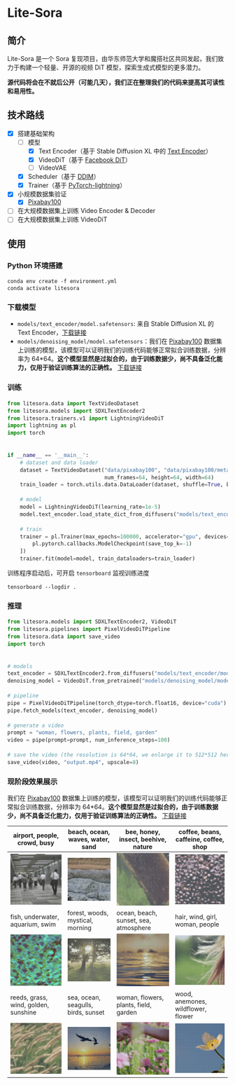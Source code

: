 # Lite-Sora

## 简介

Lite-Sora 是一个 Sora 复现项目，由华东师范大学和魔搭社区共同发起，我们致力于构建一个轻量、开源的视频 DiT 模型，探索生成式模型的更多潜力。

**源代码将会在不就后公开（可能几天），我们正在整理我们的代码来提高其可读性和易用性。**

## 技术路线

* [x] 搭建基础架构
  * [ ] 模型
    * [x] Text Encoder（基于 Stable Diffusion XL 中的 [Text Encoder](https://huggingface.co/stabilityai/stable-diffusion-xl-base-1.0/blob/main/text_encoder_2/model.safetensors)）
    * [x] VideoDiT（基于 [Facebook DiT](https://github.com/facebookresearch/DiT)）
    * [ ] VideoVAE
  * [x] Scheduler（基于 [DDIM](https://arxiv.org/abs/2010.02502)）
  * [x] Trainer（基于 [PyTorch-lightning](https://lightning.ai/docs/pytorch/stable/)）
* [x] 小规模数据集验证
  * [x] [Pixabay100](https://github.com/ECNU-CILAB/Pixabay100)
* [ ] 在大规模数据集上训练 Video Encoder & Decoder
* [ ] 在大规模数据集上训练 VideoDiT

## 使用

### Python 环境搭建

```
conda env create -f environment.yml
conda activate litesora
```

### 下载模型

* `models/text_encoder/model.safetensors`: 来自 Stable Diffusion XL 的 Text Encoder，[下载链接](https://huggingface.co/stabilityai/stable-diffusion-xl-base-1.0/resolve/main/text_encoder_2/model.safetensors)
* `models/denoising_model/model.safetensors`：我们在 [Pixabay100](https://github.com/ECNU-CILAB/Pixabay100) 数据集上训练的模型，该模型可以证明我们的训练代码能够正常拟合训练数据，分辨率为 64*64。**这个模型显然是过拟合的，由于训练数据少，尚不具备泛化能力，仅用于验证训练算法的正确性。** [下载链接](https://huggingface.co/ECNU-CILab/lite-sora-v1-pixabay100/resolve/main/denoising_model/model.safetensors)

### 训练

```python
from litesora.data import TextVideoDataset
from litesora.models import SDXLTextEncoder2
from litesora.trainers.v1 import LightningVideoDiT
import lightning as pl
import torch


if __name__ == '__main__':
    # dataset and data loader
    dataset = TextVideoDataset("data/pixabay100", "data/pixabay100/metadata.json",
                               num_frames=64, height=64, width=64)
    train_loader = torch.utils.data.DataLoader(dataset, shuffle=True, batch_size=1, num_workers=8)

    # model
    model = LightningVideoDiT(learning_rate=1e-5)
    model.text_encoder.load_state_dict_from_diffusers("models/text_encoder/model.safetensors")

    # train
    trainer = pl.Trainer(max_epochs=100000, accelerator="gpu", devices="auto", callbacks=[
        pl.pytorch.callbacks.ModelCheckpoint(save_top_k=-1)
    ])
    trainer.fit(model=model, train_dataloaders=train_loader)
```

训练程序启动后，可开启 `tensorboard` 监视训练进度

```
tensorboard --logdir .
```

### 推理

```python
from litesora.models import SDXLTextEncoder2, VideoDiT
from litesora.pipelines import PixelVideoDiTPipeline
from litesora.data import save_video
import torch


# models
text_encoder = SDXLTextEncoder2.from_diffusers("models/text_encoder/model.safetensors")
denoising_model = VideoDiT.from_pretrained("models/denoising_model/model.safetensors")

# pipeline
pipe = PixelVideoDiTPipeline(torch_dtype=torch.float16, device="cuda")
pipe.fetch_models(text_encoder, denoising_model)

# generate a video
prompt = "woman, flowers, plants, field, garden"
video = pipe(prompt=prompt, num_inference_steps=100)

# save the video (the resolution is 64*64, we enlarge it to 512*512 here)
save_video(video, "output.mp4", upscale=8)
```

### 现阶段效果展示

我们在 [Pixabay100](https://github.com/ECNU-CILAB/Pixabay100) 数据集上训练的模型，该模型可以证明我们的训练代码能够正常拟合训练数据，分辨率为 64*64。**这个模型显然是过拟合的，由于训练数据少，尚不具备泛化能力，仅用于验证训练算法的正确性。** [下载链接](https://huggingface.co/ECNU-CILab/lite-sora-v1-pixabay100/resolve/main/denoising_model/model.safetensors)

|airport, people, crowd, busy|beach, ocean, waves, water, sand|bee, honey, insect, beehive, nature|coffee, beans, caffeine, coffee, shop|
|-|-|-|-|
|![](assets/airport_people_crowd_busy.gif)|![](assets/beach_ocean_waves_water_sand.gif)|![](assets/bee_honey_insect_beehive_nature.gif)|![](assets/coffee_beans_caffeine_coffee_shop.gif)|
|fish, underwater, aquarium, swim|forest, woods, mystical, morning|ocean, beach, sunset, sea, atmosphere|hair, wind, girl, woman, people|
|![](assets/fish_underwater_aquarium_swim.gif)|![](assets/forest_woods_mystical_morning.gif)|![](assets/ocean_beach_sunset_sea_atmosphere.gif)|![](assets/hair_wind_girl_woman_people.gif)|
|reeds, grass, wind, golden, sunshine|sea, ocean, seagulls, birds, sunset|woman, flowers, plants, field, garden|wood, anemones, wildflower, flower|
|![](assets/reeds_grass_wind_golden_sunshine.gif)|![](assets/sea_ocean_seagulls_birds_sunset.gif)|![](assets/woman_flowers_plants_field_garden.gif)|![](assets/wood_anemones_wildflower_flower.gif)|
